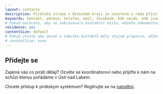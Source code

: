 ```yaml
---
layout: contacts
description: Pirátská strana v Ústeckém kraji je otevřená a ráda přivítá dobrovolníky a odpoví na dotazy kritiků.
keywords: kontakt, adresa, telefon, mail, facebook, kde najdu, kde jsou
# Pokud nechcete, aby se zobrazovalo kontaktní místo, můžete odkomentovat následující řádek:
residence: yes
contentSize: default
# Pokud chcete aby obsah a tabulka kontaktů měly stejné proporce, můžete použít:
# contentSize: even
---
```


## Přidejte se

 Zajámá vás co piráti dělají? Ozvěte se koordinátorovi nebo přijďte k nám
 na schůzi kterou pořádáme v Ústí nad Labem.

 Chcete přístup k pirátskym systémum? Regitrujte se na <a href="https://nalodeni.pirati.cz/">nalodění</a>.

 
